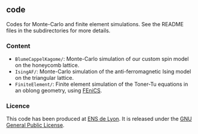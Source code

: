 ## code 

Codes for Monte-Carlo and finite element simulations.
See the README files in the subdirectories for more details.

### Content
- `BlumeCappelKagome/`: Monte-Carlo simulation of our custom spin model on
the honeycomb lattice.
- `IsingAF/`: Monte-Carlo simulation of the anti-ferromagnetic Ising model
on the triangular lattice.
- `FiniteElement/`: Finite element simulation of the Toner-Tu equations in
an oblong geometry, using [FEniCS](https://fenicsproject.org/).

### Licence
This code has been produced at [ENS de Lyon](https://www.ens-lyon.fr/).
It is released under the
[GNU General Public License](https://www.gnu.org/licenses/gpl-3.0.en.html).
